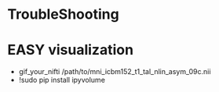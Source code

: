 # TroubleShooting

# EASY visualization
* gif_your_nifti /path/to/mni_icbm152_t1_tal_nlin_asym_09c.nii
* !sudo pip install ipyvolume
